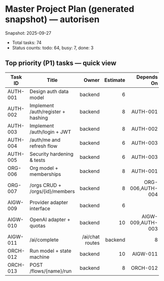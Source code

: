 # Master Project Plan (generated snapshot) — autorisen

Snapshot: 2025-09-27

- Total tasks: 74
- Status counts: todo: 64, busy: 7, done: 3

## Top priority (P1) tasks — quick view

| Task ID | Title | Owner | Estimate | Depends On |
|---|---|---:|---:|---:|
| AUTH-001 | Design auth data model | backend | 6 |  |
| AUTH-002 | Implement /auth/register + hashing | backend | 8 | AUTH-001 |
| AUTH-003 | Implement /auth/login + JWT | backend | 8 | AUTH-002 |
| AUTH-004 | /auth/me and refresh flow | backend | 6 | AUTH-003 |
| AUTH-005 | Security hardening & tests | backend | 6 | AUTH-003 |
| ORG-006 | Org model + memberships | backend | 8 | AUTH-001 |
| ORG-007 | /orgs CRUD + /orgs/{id}/members | backend | 8 | ORG-006,AUTH-004 |
| AIGW-009 | Provider adapter interface | backend | 6 |  |
| AIGW-010 | OpenAI adapter + quotas | backend | 10 | AIGW-009,AUTH-003 |
| AIGW-011 | /ai/complete|/ai/chat routes | backend | 8 | AIGW-010 |
| ORCH-012 | Run model + state machine | backend | 10 | AIGW-011 |
| ORCH-013 | POST /flows/{name}/run | backend | 8 | ORCH-012 |
